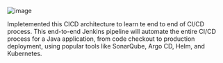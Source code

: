 ![image](https://github.com/manaswini1869/Automated-Deployment-Pipeline/assets/67456649/fe193df6-6285-47b7-acef-239daf3e9df4)

Impletemented this CICD architecture to learn te end to end of CI/CD process.
This end-to-end Jenkins pipeline will automate the entire CI/CD process for a Java application, from code checkout to production deployment, using popular tools like SonarQube, Argo CD, Helm, and Kubernetes.
